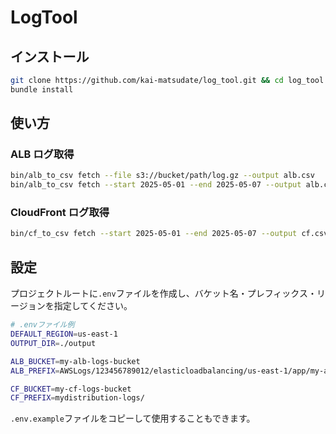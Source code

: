 # LogTool

## インストール

```bash
git clone https://github.com/kai-matsudate/log_tool.git && cd log_tool
bundle install
```

## 使い方

### ALB ログ取得

```bash
bin/alb_to_csv fetch --file s3://bucket/path/log.gz --output alb.csv
bin/alb_to_csv fetch --start 2025-05-01 --end 2025-05-07 --output alb.csv
```

### CloudFront ログ取得

```bash
bin/cf_to_csv fetch --start 2025-05-01 --end 2025-05-07 --output cf.csv
```

## 設定

プロジェクトルートに`.env`ファイルを作成し、バケット名・プレフィックス・リージョンを指定してください。

```bash
# .envファイル例
DEFAULT_REGION=us-east-1
OUTPUT_DIR=./output

ALB_BUCKET=my-alb-logs-bucket
ALB_PREFIX=AWSLogs/123456789012/elasticloadbalancing/us-east-1/app/my-alb/

CF_BUCKET=my-cf-logs-bucket
CF_PREFIX=mydistribution-logs/
```

`.env.example`ファイルをコピーして使用することもできます。
